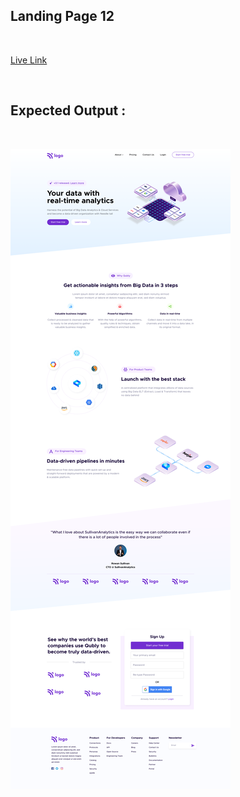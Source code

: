 ## Landing Page 12
<br>

[Live Link]()

<br>


## Expected Output :
<br>

![Landing Page Output](./Output.png)